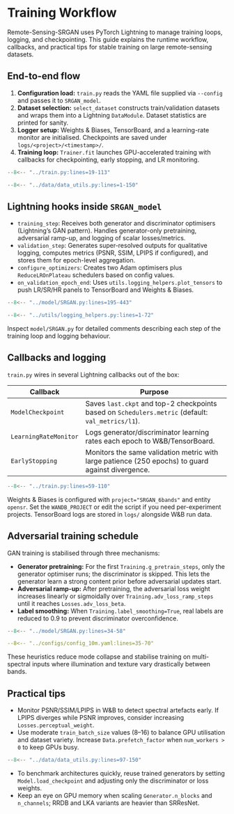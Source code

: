 # Training Workflow

Remote-Sensing-SRGAN uses PyTorch Lightning to manage training loops, logging, and checkpointing. This guide explains the runtime workflow, callbacks, and practical tips for stable training on large remote-sensing datasets.

## End-to-end flow

1. **Configuration load:** `train.py` reads the YAML file supplied via `--config` and passes it to `SRGAN_model`.
2. **Dataset selection:** `select_dataset` constructs train/validation datasets and wraps them into a Lightning `DataModule`. Dataset statistics are printed for sanity.
3. **Logger setup:** Weights & Biases, TensorBoard, and a learning-rate monitor are initialised. Checkpoints are saved under `logs/<project>/<timestamp>/`.
4. **Training loop:** `Trainer.fit` launches GPU-accelerated training with callbacks for checkpointing, early stopping, and LR monitoring.

```python
--8<-- "../train.py:lines=19-113"
```

```python
--8<-- "../data/data_utils.py:lines=1-150"
```

## Lightning hooks inside `SRGAN_model`

* `training_step`: Receives both generator and discriminator optimisers (Lightning’s GAN pattern). Handles generator-only pretraining, adversarial ramp-up, and logging of scalar losses/metrics.
* `validation_step`: Generates super-resolved outputs for qualitative logging, computes metrics (PSNR, SSIM, LPIPS if configured), and stores them for epoch-level aggregation.
* `configure_optimizers`: Creates two Adam optimisers plus `ReduceLROnPlateau` schedulers based on config values.
* `on_validation_epoch_end`: Uses `utils.logging_helpers.plot_tensors` to push LR/SR/HR panels to TensorBoard and Weights & Biases.

```python
--8<-- "../model/SRGAN.py:lines=195-443"
```

```python
--8<-- "../utils/logging_helpers.py:lines=1-72"
```

Inspect `model/SRGAN.py` for detailed comments describing each step of the training loop and logging behaviour.

## Callbacks and logging

`train.py` wires in several Lightning callbacks out of the box:

| Callback | Purpose |
|----------|---------|
| `ModelCheckpoint` | Saves `last.ckpt` and top-2 checkpoints based on `Schedulers.metric` (default: `val_metrics/l1`).|
| `LearningRateMonitor` | Logs generator/discriminator learning rates each epoch to W&B/TensorBoard.|
| `EarlyStopping` | Monitors the same validation metric with large patience (250 epochs) to guard against divergence.|

```python
--8<-- "../train.py:lines=59-110"
```

Weights & Biases is configured with `project="SRGAN_6bands"` and entity `opensr`. Set the `WANDB_PROJECT` or edit the script if you need per-experiment projects. TensorBoard logs are stored in `logs/` alongside W&B run data.

## Adversarial training schedule

GAN training is stabilised through three mechanisms:

* **Generator pretraining:** For the first `Training.g_pretrain_steps`, only the generator optimiser runs; the discriminator is skipped. This lets the generator learn a strong content prior before adversarial updates start.
* **Adversarial ramp-up:** After pretraining, the adversarial loss weight increases linearly or sigmoidally over `Training.adv_loss_ramp_steps` until it reaches `Losses.adv_loss_beta`.
* **Label smoothing:** When `Training.label_smoothing=True`, real labels are reduced to 0.9 to prevent discriminator overconfidence.

```python
--8<-- "../model/SRGAN.py:lines=34-58"
```

```yaml
--8<-- "../configs/config_10m.yaml:lines=35-70"
```

These heuristics reduce mode collapse and stabilise training on multi-spectral inputs where illumination and texture vary drastically between bands.

## Practical tips

* Monitor PSNR/SSIM/LPIPS in W&B to detect spectral artefacts early. If LPIPS diverges while PSNR improves, consider increasing `Losses.perceptual_weight`.
* Use moderate `train_batch_size` values (8–16) to balance GPU utilisation and dataset variety. Increase `Data.prefetch_factor` when `num_workers > 0` to keep GPUs busy.

```python
--8<-- "../data/data_utils.py:lines=97-150"
```
* To benchmark architectures quickly, reuse trained generators by setting `Model.load_checkpoint` and adjusting only the discriminator or loss weights.
* Keep an eye on GPU memory when scaling `Generator.n_blocks` and `n_channels`; RRDB and LKA variants are heavier than SRResNet.

